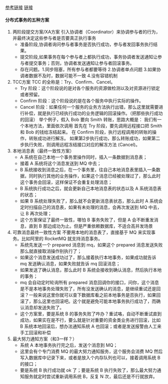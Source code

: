 [参考链接](https://mp.weixin.qq.com/s/9KKY3pCKNkz1VOVEzdXp5g) [链接](https://www.cnblogs.com/mayundalao/p/11798502.html)
#### 分布式事务的五种方案
1. 两阶段提交方案/XA方案
	引入协调者（Coordinator）来协调参与者的行为，并最终决定这些参与者是否要真正执行事务
	+ 准备阶段,协调者询问参与者事务是否执行成功，参与者发回事务执行结果。
	+ 提交阶段,如果事务在每个参与者上都执行成功，事务协调者发送通知让参与者提交事务；否则，协调者发送通知让参与者回滚事务。
	+ 存在问题。1.同步阻塞，所有参与者都要等待 2.协调者单点问题 3.如果协调者数据不及时，数据可能不一致 4.没有容错机制
2. TCC方案
	TCC 的全称是：Try、Confirm、Cancel。
	+ Try 阶段：这个阶段说的是对各个服务的资源做检测以及对资源进行锁定或者预留。
	+ Confirm 阶段：这个阶段说的是在各个服务中执行实际的操作。
	+ Cancel 阶段：如果任何一个服务的业务方法执行出错，那么这里就需要进行补偿，就是执行已经执行成功的业务逻辑的回滚操作。（把那些执行成功的回滚）
	举个例子，假入 Bob 要向 Smith 转账，思路大概是： 我们有一个本地方法，里面依次调用
		首先在 Try 阶段，要先调用远程接口把 Smith 和 Bob 的钱给冻结起来。
		在 Confirm 阶段，执行远程调用的转账的操作，转账成功进行解冻。
		如果第2步执行成功，那么转账成功，如果第二步执行失败，则调用远程冻结接口对应的解冻方法 (Cancel)。
3. 本地消息表（最终一致性方案）
	+ A 系统在自己本地一个事务里操作同时，插入一条数据到消息表；
	+ 接着 A 系统将这个消息发送到 MQ 中去；
	+ B 系统接收到消息之后，在一个事务里，往自己本地消息表里插入一条数据，同时执行其他的业务操作，如果这个消息已经被处理过了，那么此时这个事务会回滚，这样保证不会重复处理消息；
	+ B 系统执行成功之后，就会更新自己本地消息表的状态以及 A 系统消息表的状态；
	+ 如果 B 系统处理失败了，那么就不会更新消息表状态，那么此时 A 系统会定时扫描自己的消息表，如果有未处理的消息，会再次发送到 MQ 中去，让 B 再次处理；
	+ 这个方案保证了最终一致性，哪怕 B 事务失败了，但是 A 会不断重发消息，直到 B 那边成功为止。但是严重依赖数据库，不适合高并发场景
4. 可靠消息最终一致性方案
	不要用本地的消息表了，直接基于 MQ 来实现事务。比如阿里的 RocketMQ 就支持消息事务。
	+ 系统先发送一个 prepared 消息到 mq，如果这个 prepared 消息发送失败那么就直接取消操作别执行了；
	+ 如果这个消息发送成功过了，那么接着执行本地事务，如果成功就告诉 mq 发送确认消息，如果失败就告诉 mq 回滚消息；
	+ 如果发送了确认消息，那么此时 B 系统会接收到确认消息，然后执行本地的事务；
	+ mq 会自动定时轮询所有 prepared 消息回调你的接口，问你，这个消息是不是本地事务处理失败了，所有没发送确认的消息，是继续重试还是回滚？一般来说这里你就可以查下数据库看之前本地事务是否执行，如果回滚了，那么这里也回滚吧。这个就是避免可能本地事务执行成功了，而确认消息却发送失败了。
	+ 这个方案里，要是系统 B 的事务失败了咋办？重试咯，自动不断重试直到成功，如果实在是不行，要么就是针对重要的资金类业务进行回滚，比如 B 系统本地回滚后，想办法通知系统 A 也回滚；或者是发送报警由人工来手工回滚和补偿
5. 最大努力通知方案（和3一样？）
	+ 系统 A 本地事务执行完之后，发送个消息到 MQ；
	+ 这里会有个专门消费 MQ 的最大努力通知服务，这个服务会消费 MQ 然后写入数据库中记录下来，或者是放入个内存队列也可以，接着调用系统 B 的接口；
	+ 要是系统 B 执行成功就 ok 了；要是系统 B 执行失败了，那么最大努力通知服务就定时尝试重新调用系统 B，反复 N 次，最后还是不行就放弃。
	
	
	
